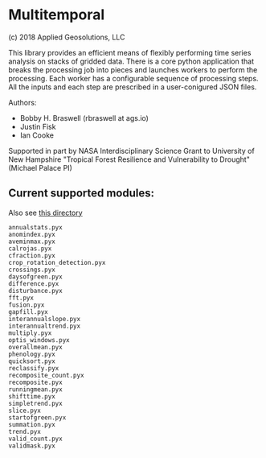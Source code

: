 # Multitemporal 
(c) 2018 Applied Geosolutions, LLC

This library provides an efficient means of flexibly performing time series analysis on stacks of gridded data. There is a core python application that breaks the processing job into pieces and launches workers to perform the processing. Each worker has a configurable sequence of processing steps. All the inputs and each step are prescribed in a user-conigured JSON files.

Authors:

- Bobby H. Braswell (rbraswell at ags.io)
- Justin Fisk
- Ian Cooke

Supported in part by NASA Interdisciplinary Science Grant to University of New Hampshire
"Tropical Forest Resilience and Vulnerability to Drought" (Michael Palace PI)

## Current supported modules:

Also see [this directory](https://github.com/Applied-GeoSolutions/multitemporal/tree/master/multitemporal/bin)

```
annualstats.pyx
anomindex.pyx
aveminmax.pyx
calrojas.pyx
cfraction.pyx
crop_rotation_detection.pyx
crossings.pyx
daysofgreen.pyx
difference.pyx
disturbance.pyx
fft.pyx
fusion.pyx
gapfill.pyx
interannualslope.pyx
interannualtrend.pyx
multiply.pyx
optis_windows.pyx
overallmean.pyx
phenology.pyx
quicksort.pyx
reclassify.pyx
recomposite_count.pyx
recomposite.pyx
runningmean.pyx
shifttime.pyx
simpletrend.pyx
slice.pyx
startofgreen.pyx
summation.pyx
trend.pyx
valid_count.pyx
validmask.pyx
```
